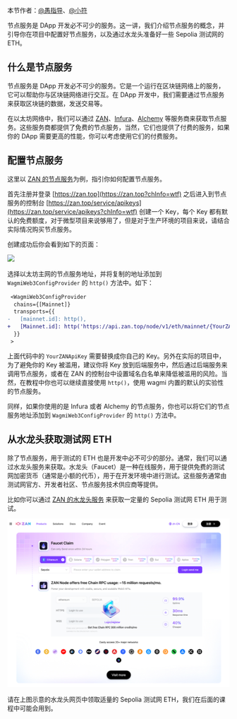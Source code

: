本节作者：[@愚指导](https://x.com/yudao1024)、[@小符](https://x.com/smallfu666)

节点服务是 DApp 开发必不可少的服务。这一讲，我们介绍节点服务的概念，并引导你在项目中配置好节点服务，以及通过水龙头准备好一些 Sepolia 测试网的 ETH。

## 什么是节点服务

节点服务是 DApp 开发必不可少的服务。它是一个运行在区块链网络上的服务，它可以帮助你与区块链网络进行交互。在 DApp 开发中，我们需要通过节点服务来获取区块链的数据，发送交易等。

在以太坊网络中，我们可以通过 [ZAN](https://zan.top?chInfo=wtf)、[Infura](https://infura.io/)、[Alchemy](https://www.alchemy.com/) 等服务商来获取节点服务。这些服务商都提供了免费的节点服务，当然，它们也提供了付费的服务，如果你的 DApp 需要更高的性能，你可以考虑使用它们的付费服务。

## 配置节点服务

这里以 [ZAN 的节点服务](https://zan.top/home/node-service?chInfo=wtf)为例，指引你如何配置节点服务。

首先注册并登录 [https://zan.top](https://zan.top?chInfo=wtf) 之后进入到节点服务的控制台 [https://zan.top/service/apikeys](https://zan.top/service/apikeys?chInfo=wtf) 创建一个 Key，每个 Key 都有默认的免费额度，对于微型项目来说够用了，但是对于生产环境的项目来说，请结合实际情况购买节点服务。

创建成功后你会看到如下的页面：

![](./img/zan-service.png)

选择以太坊主网的节点服务地址，并将复制的地址添加到 `WagmiWeb3ConfigProvider`  的 `http()` 方法中。如下：

```diff
 <WagmiWeb3ConfigProvider
  chains={[Mainnet]}
  transports={{
-   [mainnet.id]: http(),
+   [Mainnet.id]: http('https://api.zan.top/node/v1/eth/mainnet/{YourZANApiKey}'),
  }}
 >
```

上面代码中的 `YourZANApiKey` 需要替换成你自己的 Key。另外在实际的项目中，为了避免你的 Key 被滥用，建议你将 Key 放到后端服务中，然后通过后端服务来调用节点服务，或者在 ZAN 的控制台中设置域名白名单来降低被滥用的风险。当然，在教程中你也可以继续直接使用 `http()`，使用 wagmi 内置的默认的实验性的节点服务。

同样，如果你使用的是 Infura 或者 Alchemy 的节点服务，你也可以将它们的节点服务地址添加到 `WagmiWeb3ConfigProvider` 的 `http()` 方法中。

## 从水龙头获取测试网 ETH

除了节点服务，用于测试的 ETH 也是开发中必不可少的部分。通常，我们可以通过水龙头服务来获取。水龙头（Faucet）是一种在线服务，用于提供免费的测试网加密货币（通常是小额的代币），用于在开发环境中进行测试。这些服务通常由测试网官方、开发者社区、节点服务技术供应商等提供。

比如你可以通过 [ZAN 的水龙头服务](https://zan.top/faucet?chInfo=wtf) 来获取一定量的 Sepolia 测试网 ETH 用于测试。

![faucet](./img/faucet.png)

请在上图示意的水龙头网页中领取适量的 Sepolia 测试网 ETH，我们在后面的课程中可能会用到。
